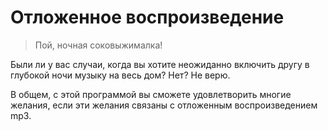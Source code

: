 # Отложенное воспроизведение
> Пой, ночная соковыжималка!

Были ли у вас случаи, когда вы хотите неожиданно включить другу в глубокой ночи музыку на весь дом? Нет? Не верю.

В общем, с этой программой вы сможете удовлетворить многие желания, если эти желания связаны с отложенным воспроизведением mp3.